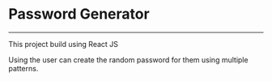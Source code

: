 # Password Generator
---
This project build using React JS

Using the user can create the random password for them using multiple patterns.
